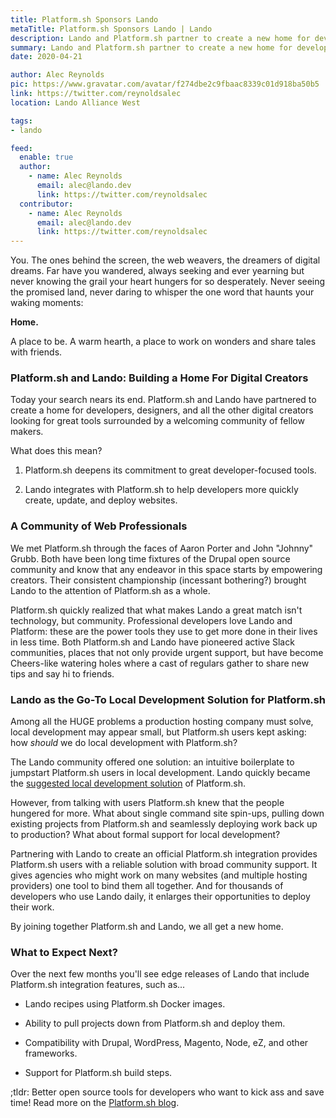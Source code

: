```yaml
---
title: Platform.sh Sponsors Lando
metaTitle: Platform.sh Sponsors Lando | Lando
description: Lando and Platform.sh partner to create a new home for developers.
summary: Lando and Platform.sh partner to create a new home for developers.
date: 2020-04-21

author: Alec Reynolds
pic: https://www.gravatar.com/avatar/f274dbe2c9fbaac8339c01d918ba50b5
link: https://twitter.com/reynoldsalec
location: Lando Alliance West

tags:
- lando

feed:
  enable: true
  author:
    - name: Alec Reynolds
      email: alec@lando.dev
      link: https://twitter.com/reynoldsalec
  contributor:
    - name: Alec Reynolds
      email: alec@lando.dev
      link: https://twitter.com/reynoldsalec
---
```


You. The ones behind the screen, the web weavers, the dreamers of digital dreams. Far have you wandered, always seeking and ever yearning but never knowing the grail your heart hungers for so desperately. Never seeing the promised land, never daring to whisper the one word that haunts your waking moments:

**Home.**

A place to be. A warm hearth, a place to work on wonders and share tales with friends.

### Platform.sh and Lando: Building a Home For Digital Creators

Today your search nears its end. Platform.sh and Lando have partnered to create a home for developers, designers, and all the other digital creators looking for great tools surrounded by a welcoming community of fellow makers.

What does this mean?

1.  Platform.sh deepens its commitment to great developer-focused tools.

2.  Lando integrates with Platform.sh to help developers more quickly create, update, and deploy websites.

### A Community of Web Professionals

We met Platform.sh through the faces of Aaron Porter and John "Johnny" Grubb. Both have been long time fixtures of the Drupal open source community and know that any endeavor in this space starts by empowering creators. Their consistent championship (incessant bothering?) brought Lando to the attention of Platform.sh as a whole.

Platform.sh quickly realized that what makes Lando a great match isn't technology, but community. Professional developers love Lando and Platform: these are the power tools they use to get more done in their lives in less time. Both Platform.sh and Lando have pioneered active Slack communities, places that not only provide urgent support, but have become Cheers-like watering holes where a cast of regulars gather to share new tips and say hi to friends.

### Lando as the Go-To Local Development Solution for Platform.sh

Among all the HUGE problems a production hosting company must solve, local development may appear small, but Platform.sh users kept asking: how _should_ we do local development with Platform.sh?

The Lando community offered one solution: an intuitive boilerplate to jumpstart Platform.sh users in local development. Lando quickly became the [suggested local development solution](https://docs.platform.sh/development/local/lando.html) of Platform.sh.

However, from talking with users Platform.sh knew that the people hungered for more. What about single command site spin-ups, pulling down existing projects from Platform.sh and seamlessly deploying work back up to production? What about formal support for local development?

Partnering with Lando to create an official Platform.sh integration provides Platform.sh users with a reliable solution with broad community support. It gives agencies who might work on many websites (and multiple hosting providers) one tool to bind them all together. And for thousands of developers who use Lando daily, it enlarges their opportunities to deploy their work.

By joining together Platform.sh and Lando, we all get a new home.

### What to Expect Next?

Over the next few months you'll see edge releases of Lando that include Platform.sh integration features, such as...

-   Lando recipes using Platform.sh Docker images.

-   Ability to pull projects down from Platform.sh and deploy them.

-   Compatibility with Drupal, WordPress, Magento, Node, eZ, and other frameworks.

-   Support for Platform.sh build steps.

;tldr: Better open source tools for developers who want to kick ass and save time! Read more on the [Platform.sh blog](https://platform.sh/blog/).

